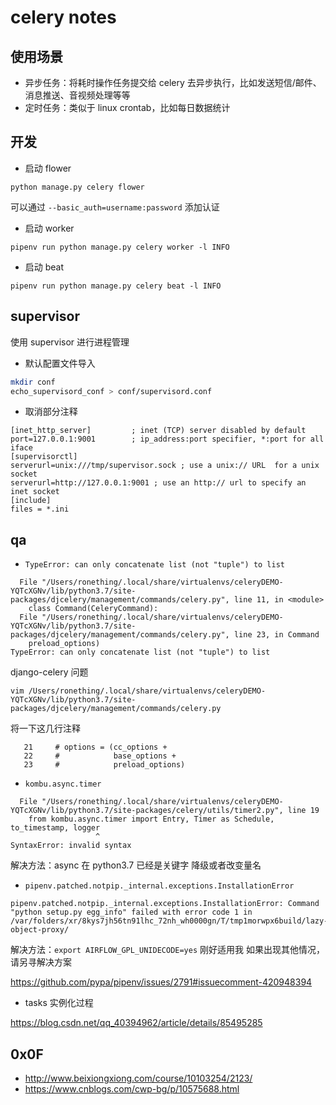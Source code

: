 # celery notes

## 使用场景

- 异步任务：将耗时操作任务提交给 celery 去异步执行，比如发送短信/邮件、消息推送、音视频处理等等
- 定时任务：类似于 linux crontab，比如每日数据统计

## 开发

- 启动 flower

`python manage.py celery flower`

可以通过 `--basic_auth=username:password` 添加认证

- 启动 worker

`pipenv run python manage.py celery worker -l INFO`

- 启动 beat

`pipenv run python manage.py celery beat -l INFO`

## supervisor

使用 supervisor 进行进程管理

- 默认配置文件导入

```sh
mkdir conf
echo_supervisord_conf > conf/supervisord.conf
```

- 取消部分注释

```
[inet_http_server]         ; inet (TCP) server disabled by default
port=127.0.0.1:9001        ; ip_address:port specifier, *:port for all iface
[supervisorctl]
serverurl=unix:///tmp/supervisor.sock ; use a unix:// URL  for a unix socket
serverurl=http://127.0.0.1:9001 ; use an http:// url to specify an inet socket
[include]
files = *.ini
```

## qa

- `TypeError: can only concatenate list (not "tuple") to list`

```
  File "/Users/ronething/.local/share/virtualenvs/celeryDEMO-YQTcXGNv/lib/python3.7/site-packages/djcelery/management/commands/celery.py", line 11, in <module>
    class Command(CeleryCommand):
  File "/Users/ronething/.local/share/virtualenvs/celeryDEMO-YQTcXGNv/lib/python3.7/site-packages/djcelery/management/commands/celery.py", line 23, in Command
    preload_options)
TypeError: can only concatenate list (not "tuple") to list
```

django-celery 问题

```
vim /Users/ronething/.local/share/virtualenvs/celeryDEMO-YQTcXGNv/lib/python3.7/site-packages/djcelery/management/commands/celery.py
```

将一下这几行注释

```
   21     # options = (cc_options +                                                                                            
   22     #            base_options +                                                                                          
   23     #            preload_options) 
```

- `kombu.async.timer`

```
  File "/Users/ronething/.local/share/virtualenvs/celeryDEMO-YQTcXGNv/lib/python3.7/site-packages/celery/utils/timer2.py", line 19
    from kombu.async.timer import Entry, Timer as Schedule, to_timestamp, logger
                   ^
SyntaxError: invalid syntax
```

解决方法：async 在 python3.7 已经是关键字 降级或者改变量名

- `pipenv.patched.notpip._internal.exceptions.InstallationError` 

```
pipenv.patched.notpip._internal.exceptions.InstallationError: Command "python setup.py egg_info" failed with error code 1 in /var/folders/xr/8kys7jh56tn91lhc_72nh_wh0000gn/T/tmp1morwpx6build/lazy-object-proxy/
```


解决方法：`export AIRFLOW_GPL_UNIDECODE=yes` 刚好适用我 如果出现其他情况，请另寻解决方案

https://github.com/pypa/pipenv/issues/2791#issuecomment-420948394

- tasks 实例化过程

https://blog.csdn.net/qq_40394962/article/details/85495285

## 0x0F

- http://www.beixiongxiong.com/course/10103254/2123/
- https://www.cnblogs.com/cwp-bg/p/10575688.html
